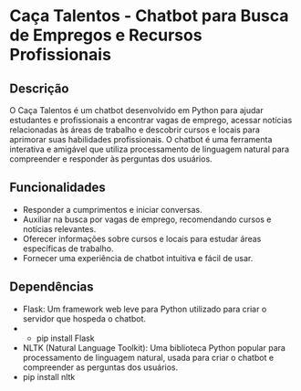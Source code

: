 # Caça Talentos - Chatbot para Busca de Empregos e Recursos Profissionais

## Descrição
O Caça Talentos é um chatbot desenvolvido em Python para ajudar estudantes e profissionais a encontrar vagas de emprego, acessar notícias relacionadas às áreas de trabalho e descobrir cursos e locais para aprimorar suas habilidades profissionais. O chatbot é uma ferramenta interativa e amigável que utiliza processamento de linguagem natural para compreender e responder às perguntas dos usuários.

## Funcionalidades
- Responder a cumprimentos e iniciar conversas.
- Auxiliar na busca por vagas de emprego, recomendando cursos e notícias relevantes.
- Oferecer informações sobre cursos e locais para estudar áreas específicas de trabalho.
- Fornecer uma experiência de chatbot intuitiva e fácil de usar.

## Dependências
- Flask: Um framework web leve para Python utilizado para criar o servidor que hospeda o chatbot.
- - pip install Flask
- NLTK (Natural Language Toolkit): Uma biblioteca Python popular para processamento de linguagem natural, usada para criar o chatbot e compreender as perguntas dos usuários.
- pip install nltk
